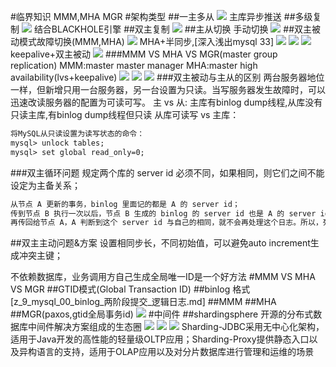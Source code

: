 #临界知识
MMM,MHA MGR
#架构类型
##一主多从
![](.z_10_mysql_集群架构_架构类型_高可用方案_images/6b9d38cd.png)
主库异步推送
##多级复制
![](.z_10_mysql_集群架构_架构类型_高可用方案_images/7861d781.png)
结合BLACKHOLE引擎
##双主复制
![](.z_10_mysql_集群架构_架构类型_高可用方案_images/73f28c8e.png)
##主从切换
手动切换
![](.z_10_mysql_集群架构_架构类型_高可用方案_双主被动_keepalive虚拟ip_热备_images/8925bd55.png)
[](https://time.geekbang.org/column/article/76446)
##双主被动模式故障切换(MMM,MHA)
![](.z_10_mysql_集群架构_中间件_架构类型_高可用方案_双主被动_keepalive虚拟ip_热备_images/a108054a.png)
MHA+半同步,[深入浅出mysql 33]
![](.z_10_mysql_集群架构_架构类型_高可用方案_images/b67b107b.png)
![](.z_10_mysql_集群架构_架构类型_高可用方案_images/63fdfdf7.png)
![](.z_10_mysql_集群架构_架构类型_高可用方案_双主被动_keepalive虚拟ip_热备_images/6307e023.png)
keepalive+双主被动
[](https://www.cnblogs.com/wjxzs/p/14245019.html)
![](.z_10_mysql_集群架构_架构类型_高可用方案_images/9214fe90.png)
###MMM VS MHA VS MGR(master group replication)
MMM:master master manager
MHA:master high availability(lvs+keepalive)
![](.z_10_mysql_集群架构_中间件_架构类型_高可用方案_双主被动_keepalive虚拟ip_热备_images/93714ac9.png)
![](.z_10_mysql_集群架构_中间件_架构类型_高可用方案_双主被动_keepalive虚拟ip_热备_images/a4115007.png)
![](.z_10_mysql_集群架构_中间件_架构类型_高可用方案_双主被动_keepalive虚拟ip_热备_images/71a1df7e.png)
###双主被动与主从的区别
两台服务器地位一样，但新增只用一台服务器，另一台设置为只读。当写服务器发生故障时，可以迅速改读服务器的配置为可读可写。
[](https://segmentfault.com/a/1190000009724090)
主 vs 从: 主库有binlog dump线程,从库没有
只读主库,有binlog dump线程但只读
从库可读写 vs 主库：
```asp
将MySQL从只读设置为读写状态的命令：
mysql> unlock tables;
mysql> set global read_only=0;
```
[](https://blog.csdn.net/yumushui/article/details/41645469)
###双主循环问题
规定两个库的 server id 必须不同，如果相同，则它们之间不能设定为主备关系；
```asp
从节点 A 更新的事务，binlog 里面记的都是 A 的 server id；
传到节点 B 执行一次以后，节点 B 生成的 binlog 的 server id 也是 A 的 server id；
再传回给节点 A，A 判断到这个 server id 与自己的相同，就不会再处理这个日志。所以，死循环在这里就断掉了
```
##双主主动问题&方案
[](https://cloud.tencent.com/developer/article/1670484)
设置相同步长，不同初始值，可以避免auto increment生成冲突主键；

不依赖数据库，业务调用方自己生成全局唯一ID是一个好方法
#MMM VS MHA VS MGR
##GTID模式(Global Transaction ID)
##binlog 格式
[z_9_mysql_00_binlog_两阶段提交_逻辑日志.md]
##MMM
##MHA
[](https://blog.csdn.net/William0318/article/details/106855431)
##MGR(paxos,gtid全局事务id)
[](https://www.51cto.com/article/615706.html)
![](.z_10_mysql_集群架构_中间件_架构类型_高可用方案_双主被动_keepalive虚拟ip_热备_images/256edc7f.png)
[](https://zhuanlan.zhihu.com/p/149991963)
[](https://blog.csdn.net/William0318/article/details/106855431)
#中间件
##shardingsphere
开源的分布式数据库中间件解决方案组成的生态圈
[](https://shardingsphere.apache.org/document/legacy/4.x/document/cn/features/sharding/)
![](.z_10_mysql_集群架构_中间件_架构类型_高可用方案_双主被动_keepalive虚拟ip_热备_images/dfeb8fba.png)
![](.z_10_mysql_集群架构_中间件_架构类型_高可用方案_双主被动_keepalive虚拟ip_热备_images/ab0226a9.png)
![](.z_10_mysql_集群架构_中间件_架构类型_高可用方案_双主被动_keepalive虚拟ip_热备_images/dc59a162.png)
Sharding-JDBC采用无中心化架构，适用于Java开发的高性能的轻量级OLTP应用；Sharding-Proxy提供静态入口以及异构语言的支持，适用于OLAP应用以及对分片数据库进行管理和运维的场景
